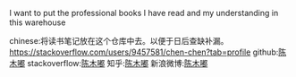 
I want to put the professional books I have read and my understanding in this warehouse


chinese:将读书笔记放在这个仓库中去。以便于日后查缺补漏。https://stackoverflow.com/users/9457581/chen-chen?tab=profile
github:<a href ="https://github.com/chenmudu">陈木嘟</a>
stackoverflow:<a href ="https://stackoverflow.com/users/9457581/chen-chen?tab=profile">陈木嘟</a>
知乎:<a href ="https://www.zhihu.com/people/chen-chen-10-69-26/activities">陈木嘟</a>
新浪微博:<a href ="https://weibo.com/u/5879012140">陈木嘟</a>


